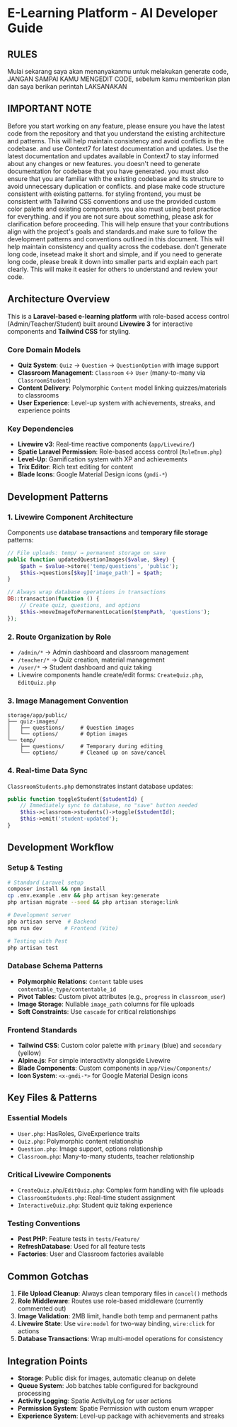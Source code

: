# E-Learning Platform - AI Developer Guide

## RULES

Mulai sekarang saya akan menanyakanmu untuk melakukan generate code, JANGAN SAMPAI KAMU MENGEDIT CODE, sebelum kamu memberikan plan dan saya berikan perintah LAKSANAKAN

## IMPORTANT NOTE

Before you start working on any feature, please ensure you have the latest code from the repository and that you understand the existing architecture and patterns. This will help maintain consistency and avoid conflicts in the codebase. and use Context7 for latest documentation and updates. Use the latest documentation and updates available in Context7 to stay informed about any changes or new features. you doesn't need to generate documentation for codebase that you have generated. you must also ensure that you are familiar with the existing codebase and its structure to avoid unnecessary duplication or conflicts. and plase make code structure consistent with existing patterns. for styling frontend, you must be consistent with Tailwind CSS conventions and use the provided custom color palette and existing components. you also must using best practice for everything. and if you are not sure about something, please ask for clarification before proceeding. This will help ensure that your contributions align with the project's goals and standards.and make sure to follow the development patterns and conventions outlined in this document. This will help maintain consistency and quality across the codebase. don't generate long code, insetead make it short and simple, and if you need to generate long code, please break it down into smaller parts and explain each part clearly. This will make it easier for others to understand and review your code.

## Architecture Overview

This is a **Laravel-based e-learning platform** with role-based access control (Admin/Teacher/Student) built around **Livewire 3** for interactive components and **Tailwind CSS** for styling.

### Core Domain Models

- **Quiz System**: `Quiz` → `Question` → `QuestionOption` with image support
- **Classroom Management**: `Classroom` ↔ `User` (many-to-many via `ClassroomStudent`)
- **Content Delivery**: Polymorphic `Content` model linking quizzes/materials to classrooms
- **User Experience**: Level-up system with achievements, streaks, and experience points

### Key Dependencies

- **Livewire v3**: Real-time reactive components (`app/Livewire/`)
- **Spatie Laravel Permission**: Role-based access control (`RoleEnum.php`)
- **Level-Up**: Gamification system with XP and achievements
- **Trix Editor**: Rich text editing for content
- **Blade Icons**: Google Material Design icons (`gmdi-*`)

## Development Patterns

### 1. Livewire Component Architecture

Components use **database transactions** and **temporary file storage** patterns:

```php
// File uploads: temp/ → permanent storage on save
public function updatedQuestionImages($value, $key) {
    $path = $value->store('temp/questions', 'public');
    $this->questions[$key]['image_path'] = $path;
}

// Always wrap database operations in transactions
DB::transaction(function () {
    // Create quiz, questions, and options
    $this->moveImageToPermanentLocation($tempPath, 'questions');
});
```

### 2. Route Organization by Role

- `/admin/*` → Admin dashboard and classroom management
- `/teacher/*` → Quiz creation, material management
- `/user/*` → Student dashboard and quiz taking
- Livewire components handle create/edit forms: `CreateQuiz.php`, `EditQuiz.php`

### 3. Image Management Convention

```
storage/app/public/
├── quiz-images/
│   ├── questions/     # Question images
│   └── options/       # Option images
└── temp/
    ├── questions/     # Temporary during editing
    └── options/       # Cleaned up on save/cancel
```

### 4. Real-time Data Sync

`ClassroomStudents.php` demonstrates instant database updates:

```php
public function toggleStudent($studentId) {
    // Immediately sync to database, no "save" button needed
    $this->classroom->students()->toggle($studentId);
    $this->emit('student-updated');
}
```

## Development Workflow

### Setup & Testing

```bash
# Standard Laravel setup
composer install && npm install
cp .env.example .env && php artisan key:generate
php artisan migrate --seed && php artisan storage:link

# Development server
php artisan serve  # Backend
npm run dev       # Frontend (Vite)

# Testing with Pest
php artisan test
```

### Database Schema Patterns

- **Polymorphic Relations**: `Content` table uses `contentable_type/contentable_id`
- **Pivot Tables**: Custom pivot attributes (e.g., `progress` in `classroom_user`)
- **Image Storage**: Nullable `image_path` columns for file uploads
- **Soft Constraints**: Use `cascade` for critical relationships

### Frontend Standards

- **Tailwind CSS**: Custom color palette with `primary` (blue) and `secondary` (yellow)
- **Alpine.js**: For simple interactivity alongside Livewire
- **Blade Components**: Custom components in `app/View/Components/`
- **Icon System**: `<x-gmdi-*>` for Google Material Design icons

## Key Files & Patterns

### Essential Models

- `User.php`: HasRoles, GiveExperience traits
- `Quiz.php`: Polymorphic content relationship
- `Question.php`: Image support, options relationship
- `Classroom.php`: Many-to-many students, teacher relationship

### Critical Livewire Components

- `CreateQuiz.php`/`EditQuiz.php`: Complex form handling with file uploads
- `ClassroomStudents.php`: Real-time student assignment
- `InteractiveQuiz.php`: Student quiz taking experience

### Testing Conventions

- **Pest PHP**: Feature tests in `tests/Feature/`
- **RefreshDatabase**: Used for all feature tests
- **Factories**: User and Classroom factories available

## Common Gotchas

1. **File Upload Cleanup**: Always clean temporary files in `cancel()` methods
2. **Role Middleware**: Routes use role-based middleware (currently commented out)
3. **Image Validation**: 2MB limit, handle both temp and permanent paths
4. **Livewire State**: Use `wire:model` for two-way binding, `wire:click` for actions
5. **Database Transactions**: Wrap multi-model operations for consistency

## Integration Points

- **Storage**: Public disk for images, automatic cleanup on delete
- **Queue System**: Job batches table configured for background processing
- **Activity Logging**: Spatie ActivityLog for user actions
- **Permission System**: Spatie Permission with custom enum wrapper
- **Experience System**: Level-up package with achievements and streaks
